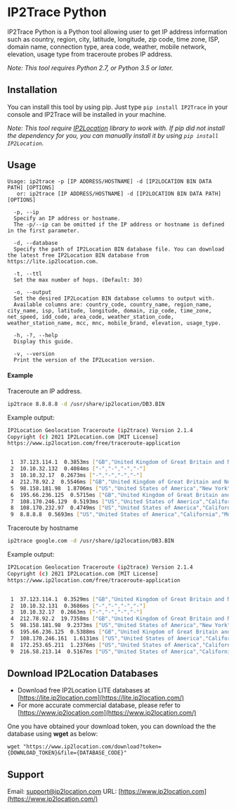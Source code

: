 # IP2Trace Python

IP2Trace Python is a Python tool allowing user to get IP address information such as country, region, city, latitude, longitude, zip code, time zone, ISP, domain name, connection type, area code, weather, mobile network, elevation, usage type from traceroute probes IP address.

*Note: This tool requires Python 2.7, or Python 3.5 or later.*

## Installation

You can install this tool by using pip. Just type `pip install IP2Trace` in your console and IP2Trace will be installed in your machine.

*Note: This tool require [IP2Location](https://github.com/chrislim2888/IP2Location-Python) library to work with. If pip did not install the dependency for you, you can manually install it by using `pip install IP2Location`.*

## Usage

```
Usage: ip2trace -p [IP ADDRESS/HOSTNAME] -d [IP2LOCATION BIN DATA PATH] [OPTIONS]
   or: ip2trace [IP ADDRESS/HOSTNAME] -d [IP2LOCATION BIN DATA PATH] [OPTIONS]

  -p, --ip
  Specify an IP address or hostname.
  The -p/--ip can be omitted if the IP address or hostname is defined in the first parameter.

  -d, --database
  Specify the path of IP2Location BIN database file. You can download the latest free IP2Location BIN database from https://lite.ip2location.com.

  -t, --ttl
  Set the max number of hops. (Default: 30)

  -o, --output
  Set the desired IP2Location BIN database columns to output with.
  Available columns are: country_code, country_name, region_name, city_name, isp, latitude, longitude, domain, zip_code, time_zone, net_speed, idd_code, area_code, weather_station_code, weather_station_name, mcc, mnc, mobile_brand, elevation, usage_type.

  -h, -?, --help
  Display this guide.

  -v, --version
  Print the version of the IP2Location version.
```

#### Example

Traceroute an IP address.

```bash
ip2trace 8.8.8.8 -d /usr/share/ip2location/DB3.BIN
```

Example output:

```bash
IP2Location Geolocation Traceroute (ip2trace) Version 2.1.4
Copyright (c) 2021 IP2Location.com [MIT License]
https://www.ip2location.com/free/traceroute-application


 1  37.123.114.1  0.3853ms ["GB","United Kingdom of Great Britain and Northern Ireland","England","London"]
 2  10.10.32.132  0.4084ms ["-","-","-","-"]
 3  10.10.32.17  0.2673ms ["-","-","-","-"]
 4  212.78.92.2  0.5546ms ["GB","United Kingdom of Great Britain and Northern Ireland","England","London"]
 5  98.158.181.98  1.8706ms ["US","United States of America","New York","New York City"]
 6  195.66.236.125  0.5715ms ["GB","United Kingdom of Great Britain and Northern Ireland","England","London"]
 7  108.170.246.129  0.5193ms ["US","United States of America","California","Mountain View"]
 8  108.170.232.97  0.4749ms ["US","United States of America","California","Mountain View"]
 9  8.8.8.8  0.5693ms ["US","United States of America","California","Mountain View"]
```

Traceroute by hostname

```bash
ip2trace google.com -d /usr/share/ip2location/DB3.BIN
```

Example output:

```bash
IP2Location Geolocation Traceroute (ip2trace) Version 2.1.4
Copyright (c) 2021 IP2Location.com [MIT License]
https://www.ip2location.com/free/traceroute-application


 1  37.123.114.1  0.3529ms ["GB","United Kingdom of Great Britain and Northern Ireland","England","London"]
 2  10.10.32.131  0.3686ms ["-","-","-","-"]
 3  10.10.32.17  0.2663ms ["-","-","-","-"]
 4  212.78.92.2  19.7358ms ["GB","United Kingdom of Great Britain and Northern Ireland","England","London"]
 5  98.158.181.98  9.2373ms ["US","United States of America","New York","New York City"]
 6  195.66.236.125  0.5388ms ["GB","United Kingdom of Great Britain and Northern Ireland","England","London"]
 7  108.170.246.161  1.6131ms ["US","United States of America","California","Mountain View"]
 8  172.253.65.211  1.2376ms ["US","United States of America","California","Mountain View"]
 9  216.58.213.14  0.5167ms ["US","United States of America","California","Mountain View"]
```



## Download IP2Location Databases

- Download free IP2Location LITE databases at [https://lite.ip2location.com](https://lite.ip2location.com/)
- For more accurate commercial database, please refer to [https://www.ip2location.com](https://www.ip2location.com/)

One you have obtained your download token, you can download the the database using **wget** as below:

```
wget "https://www.ip2location.com/download?token={DOWNLOAD_TOKEN}&file={DATABASE_CODE}"
```

## Support

Email: [support@ip2location.com](mailto:support@ip2location.com)
URL: [https://www.ip2location.com](https://www.ip2location.com/)